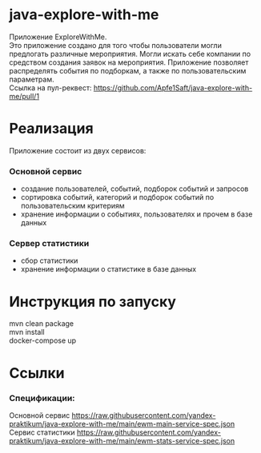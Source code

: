 # java-explore-with-me
Приложение ExploreWithMe.  
Это приложение создано для того чтобы пользователи могли предлогать различные мероприятия. Могли искать себе компании по
средством создания заявок на мероприятия. Приложение позволяет распределять события по подборкам, а также по
пользовательским параметрам.  
Ссылка на пул-реквест: https://github.com/Apfe1Saft/java-explore-with-me/pull/1

# Реализация

Приложение состоит из двух сервисов:

### Основной сервис

* создание пользователей, событий, подборок событий и запросов
* сортировка событий, категорий и подборок событий по пользовательским критериям
* хранение информации о событиях, пользователях и прочем в базе данных

### Сервер статистики

* сбор статистики
* хранение информации о статистике в базе данных

# Инструкция по запуску

mvn clean package  
mvn install  
docker-compose up

# Ссылки

### Спецификации:

Основной
сервис https://raw.githubusercontent.com/yandex-praktikum/java-explore-with-me/main/ewm-main-service-spec.json   
Сервис
статистики https://raw.githubusercontent.com/yandex-praktikum/java-explore-with-me/main/ewm-stats-service-spec.json  